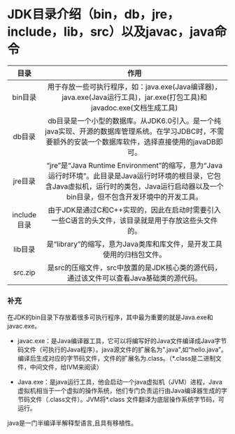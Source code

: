 JDK目录介绍（bin，db，jre，include，lib，src）以及javac，java命令
===

目录|作用
:----:|:----:
bin目录|用于存放一些可执行程序，如：java.exe(Java编译器)，java.exe(Java运行工具)，jar.exe(打包工具)和javadoc.exe(文档生成工具)
db目录|db目录是一个小型的数据库。从JDK6.0引入。是一个纯java实现、开源的数据库管理系统。在学习JDBC时，不需要额外的安装一个数据库软件，选择直接使用的javaDB即可。
jre目录|“jre”是“Java Runtime Environment”的缩写，意为“Java运行时环境”。此目录是Java运行时环境的根目录，它包含Java虚拟机，运行时的类包，Java运行启动器以及一个bin目录，但不包含开发环境中的开发工具。
include目录|由于JDK是通过C和C++实现的，因此在启动时需要引入一些C语言的头文件，该目录就是用于存放这些头文件的。
lib目录|是“library”的缩写，意为Java类库和库文件，是开发工具使用的归档包文件。
src.zip|是src的压缩文件，src中放置的是JDK核心类的源代码，通过该文件可以查看Java基础类的源代码。

### 补充

在JDK的bin目录下存放着很多可执行程序，其中最为重要的就是Java.exe和javac.exe。

* javac.exe：是Java编译器工具，它可以将编写好的Java文件编译成Java字节码文件（可执行的Java程序）。java源文件的扩展名为".java",如“hello.java”。编译后生成对应的字节码文件，文件的扩展名为.class。（*.class是二进制文件，中间文件，给IVM来阅读）

* Java.exe：是java运行工具，他会启动一个java虚拟机（JVM）进程，Java虚拟机相当于一个虚拟的操作系统，他们专门负责运行由Java编译器生成的字节码文件（.class文件）。JVM将*.class 文件翻译为底层操作系统字节码，可运行。

java是一门半编译半解释型语言,且具有移植性。
